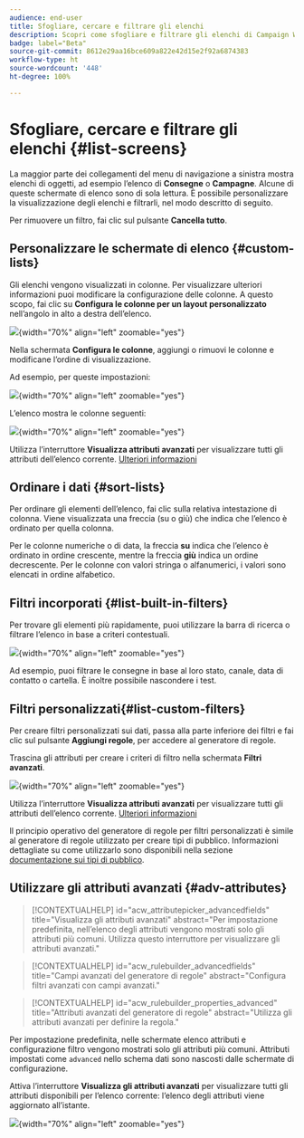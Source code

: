 ```yaml
---
audience: end-user
title: Sfogliare, cercare e filtrare gli elenchi
description: Scopri come sfogliare e filtrare gli elenchi di Campaign Web v8
badge: label="Beta"
source-git-commit: 8612e29aa16bce609a822e42d15e2f92a6874383
workflow-type: ht
source-wordcount: '448'
ht-degree: 100%

---
```



# Sfogliare, cercare e filtrare gli elenchi {#list-screens}

La maggior parte dei collegamenti del menu di navigazione a sinistra mostra elenchi di oggetti, ad esempio l’elenco di **Consegne** o **Campagne**. Alcune di queste schermate di elenco sono di sola lettura. È possibile personalizzare la visualizzazione degli elenchi e filtrarli, nel modo descritto di seguito.

Per rimuovere un filtro, fai clic sul pulsante **Cancella tutto**.

## Personalizzare le schermate di elenco {#custom-lists}

Gli elenchi vengono visualizzati in colonne. Per visualizzare ulteriori informazioni puoi modificare la configurazione delle colonne. A questo scopo, fai clic su **Configura le colonne per un layout personalizzato** nell’angolo in alto a destra dell’elenco.

![](assets/config-columns.png){width="70%" align="left" zoomable="yes"}

Nella schermata **Configura le colonne**, aggiungi o rimuovi le colonne e modificane l’ordine di visualizzazione.

Ad esempio, per queste impostazioni:

![](assets/columns.png){width="70%" align="left" zoomable="yes"}

L’elenco mostra le colonne seguenti:

![](assets/column-sample.png){width="70%" align="left" zoomable="yes"}

Utilizza l’interruttore **Visualizza attributi avanzati** per visualizzare tutti gli attributi dell’elenco corrente. [Ulteriori informazioni](#adv-attributes)

## Ordinare i dati {#sort-lists}

Per ordinare gli elementi dell’elenco, fai clic sulla relativa intestazione di colonna. Viene visualizzata una freccia (su o giù) che indica che l’elenco è ordinato per quella colonna.

Per le colonne numeriche o di data, la freccia **su** indica che l’elenco è ordinato in ordine crescente, mentre la freccia **giù** indica un ordine decrescente. Per le colonne con valori stringa o alfanumerici, i valori sono elencati in ordine alfabetico.

## Filtri incorporati {#list-built-in-filters}

Per trovare gli elementi più rapidamente, puoi utilizzare la barra di ricerca o filtrare l’elenco in base a criteri contestuali.

![](assets/filter.png){width="70%" align="left" zoomable="yes"}

Ad esempio, puoi filtrare le consegne in base al loro stato, canale, data di contatto o cartella. È inoltre possibile nascondere i test.

## Filtri personalizzati{#list-custom-filters}

Per creare filtri personalizzati sui dati, passa alla parte inferiore dei filtri e fai clic sul pulsante **Aggiungi regole**, per accedere al generatore di regole.

Trascina gli attributi per creare i criteri di filtro nella schermata **Filtri avanzati**.

![](assets/custom-filter.png){width="70%" align="left" zoomable="yes"}

Utilizza l’interruttore **Visualizza attributi avanzati** per visualizzare tutti gli attributi dell’elenco corrente. [Ulteriori informazioni](#adv-attributes)

Il principio operativo del generatore di regole per filtri personalizzati è simile al generatore di regole utilizzato per creare tipi di pubblico. Informazioni dettagliate su come utilizzarlo sono disponibili nella sezione [documentazione sui tipi di pubblico](../audience/segment-builder.md).

## Utilizzare gli attributi avanzati {#adv-attributes}

>[!CONTEXTUALHELP]
>id="acw_attributepicker_advancedfields"
>title="Visualizza gli attributi avanzati"
>abstract="Per impostazione predefinita, nell’elenco degli attributi vengono mostrati solo gli attributi più comuni. Utilizza questo interruttore per visualizzare gli attributi avanzati."

>[!CONTEXTUALHELP]
>id="acw_rulebuilder_advancedfields"
>title="Campi avanzati del generatore di regole"
>abstract="Configura filtri avanzati con campi avanzati."

>[!CONTEXTUALHELP]
>id="acw_rulebuilder_properties_advanced"
>title="Attributi avanzati del generatore di regole"
>abstract="Utilizza gli attributi avanzati per definire la regola."


Per impostazione predefinita, nelle schermate elenco attributi e configurazione filtro vengono mostrati solo gli attributi più comuni. Attributi impostati come `advanced` nello schema dati sono nascosti dalle schermate di configurazione.

Attiva l’interruttore **Visualizza gli attributi avanzati** per visualizzare tutti gli attributi disponibili per l’elenco corrente: l’elenco degli attributi viene aggiornato all’istante.


![](assets/adv-toggle.png){width="70%" align="left" zoomable="yes"}
